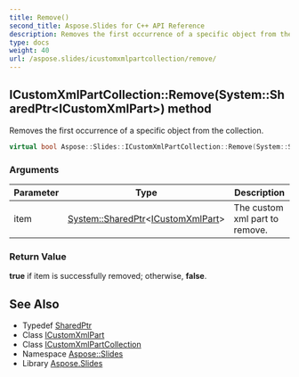 ```yaml
---
title: Remove()
second_title: Aspose.Slides for C++ API Reference
description: Removes the first occurrence of a specific object from the collection.
type: docs
weight: 40
url: /aspose.slides/icustomxmlpartcollection/remove/
---
```

## ICustomXmlPartCollection::Remove(System::SharedPtr\<ICustomXmlPart\>) method


Removes the first occurrence of a specific object from the collection.

```cpp
virtual bool Aspose::Slides::ICustomXmlPartCollection::Remove(System::SharedPtr<ICustomXmlPart> item)=0
```


### Arguments

| Parameter | Type | Description |
| --- | --- | --- |
| item | [System::SharedPtr](../../../system/sharedptr/)\<[ICustomXmlPart](../../icustomxmlpart/)\> | The custom xml part to remove. |

### Return Value

**true** if item is successfully removed; otherwise, **false**.

## See Also

* Typedef [SharedPtr](../../../system/sharedptr/)
* Class [ICustomXmlPart](../../icustomxmlpart/)
* Class [ICustomXmlPartCollection](../)
* Namespace [Aspose::Slides](../../)
* Library [Aspose.Slides](../../../)